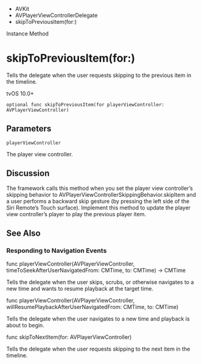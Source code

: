 

- AVKit
- AVPlayerViewControllerDelegate
-  skipToPreviousItem(for:) 

Instance Method

# skipToPreviousItem(for:)

Tells the delegate when the user requests skipping to the previous item in the timeline.

tvOS 10.0+

``` source
optional func skipToPreviousItem(for playerViewController: AVPlayerViewController)
```

## Parameters 

`playerViewController`  

The player view controller.

## Discussion

The framework calls this method when you set the player view controller’s skipping behavior to AVPlayerViewControllerSkippingBehavior.skipItem and a user performs a backward skip gesture (by pressing the left side of the Siri Remote’s Touch surface). Implement this method to update the player view controller’s player to play the previous player item.

## See Also

### Responding to Navigation Events

func playerViewController(AVPlayerViewController, timeToSeekAfterUserNavigatedFrom: CMTime, to: CMTime) -> CMTime

Tells the delegate when the user skips, scrubs, or otherwise navigates to a new time and wants to resume playback at the target time.

func playerViewController(AVPlayerViewController, willResumePlaybackAfterUserNavigatedFrom: CMTime, to: CMTime)

Tells the delegate when the user navigates to a new time and playback is about to begin.

func skipToNextItem(for: AVPlayerViewController)

Tells the delegate when the user requests skipping to the next item in the timeline.

